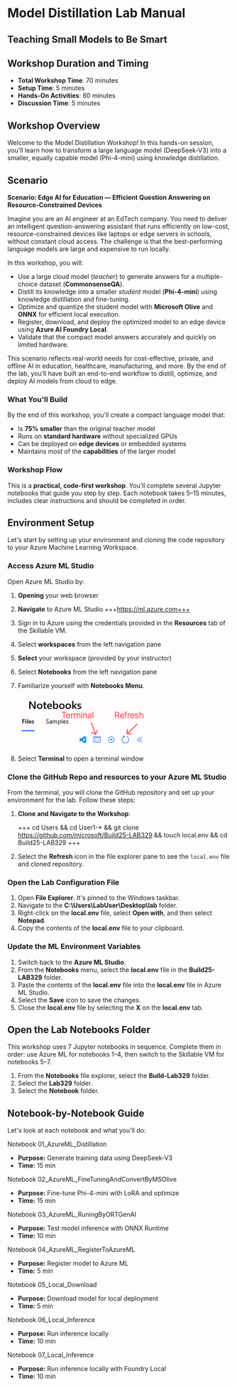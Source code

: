 # Model Distillation Lab Manual

## Teaching Small Models to Be Smart

## Workshop Duration and Timing
- **Total Workshop Time**: 70 minutes
- **Setup Time**: 5 minutes
- **Hands-On Activities**: 60 minutes
- **Discussion Time**: 5 minutes

## Workshop Overview

Welcome to the Model Distillation Workshop! In this hands-on session, you'll learn how to transform a large language model (DeepSeek-V3) into a smaller, equally capable model (Phi-4-mini) using knowledge distillation.

## Scenario

**Scenario: Edge AI for Education — Efficient Question Answering on Resource-Constrained Devices**

Imagine you are an AI engineer at an EdTech company. You need to deliver an intelligent question-answering assistant that runs efficiently on low-cost, resource-constrained devices like laptops or edge servers in schools, without constant cloud access. The challenge is that the best-performing language models are large and expensive to run locally.

In this workshop, you will:

- Use a large cloud model (*teacher*) to generate answers for a multiple-choice dataset (**CommonsenseQA**).
- Distill its knowledge into a smaller *student* model (**Phi-4-mini**) using knowledge distillation and fine-tuning.
- Optimize and quantize the student model with **Microsoft Olive** and **ONNX** for efficient local execution.
- Register, download, and deploy the optimized model to an edge device using **Azure AI Foundry Local**.
- Validate that the compact model answers accurately and quickly on limited hardware.

This scenario reflects real-world needs for cost-effective, private, and offline AI in education, healthcare, manufacturing, and more. By the end of the lab, you’ll have built an end-to-end workflow to distill, optimize, and deploy AI models from cloud to edge.

### What You'll Build

By the end of this workshop, you'll create a compact language model that:

- Is **75% smaller** than the original teacher model
- Runs on **standard hardware** without specialized GPUs
- Can be deployed on **edge devices** or embedded systems
- Maintains most of the **capabilities** of the larger model

### Workshop Flow

This is a **practical, code-first workshop**. You’ll complete several Jupyter notebooks that guide you step by step. Each notebook takes 5–15 minutes, includes clear instructions and should be completed in order.

## Environment Setup

Let's start by setting up your environment and cloning the code repository to your Azure Machine Learning Workspace.

### Access Azure ML Studio

Open Azure ML Studio by:

1. **Opening** your web browser
1. **Navigate** to Azure ML Studio +++https://ml.azure.com+++
2. Sign in to Azure using the credentials provided in the **Resources** tab of the Skillable VM.
3. Select **workspaces** from the left navigation pane
4. **Select** your workspace (provided by your instructor)
5. Select **Notebooks** from the left navigation pane
6. Familiarize yourself with **Notebooks Menu**.

   ![Notebooks](./images/Notebooks_Menu.png)

7. Select **Terminal** to open a terminal window

### Clone the GitHub Repo and resources to your Azure ML Studio

From the terminal, you will clone the GitHub repository and set up your environment for the lab. Follow these steps:

1. **Clone and Navigate to the Workshop**: 

      +++
      cd Users &&
      cd User1-* &&
      git clone https://github.com/microsoft/Build25-LAB329 &&
      touch local.env &&
      cd Build25-LAB329
      +++

2. Select the **Refresh** icon in the file explorer pane to see the `local.env` file and cloned repository.


### Open the Lab Configuration File

1. Open **File Explorer**. It's pinned to the Windows taskbar.
2. Navigate to the **C:\Users\LabUser\Desktop\lab** folder.
3. Right-click on the **local.env** file, select **Open with**, and then select **Notepad**.
4. Copy the contents of the **local.env** file to your clipboard.

### Update the ML Environment Variables

1. Switch back to the **Azure ML Studio**.
2. From the **Notebooks** menu, select the **local.env** file in the **Build25-LAB329** folder.
3. Paste the contents of the **local.env** file into the **local.env** file in Azure ML Studio.
4. Select the **Save** icon to save the changes.
5. Close the **local.env** file by selecting the **X** on the **local.env** tab.

## Open the Lab Notebooks Folder

This workshop uses 7 Jupyter notebooks in sequence. Complete them in order: use Azure ML for notebooks 1–4, then switch to the Skillable VM for notebooks 5–7.

1. From the **Notebooks** file explorer, select the **Build-Lab329** folder.
2. Select the **Lab329** folder.
3. Select the **Notebook** folder.


## Notebook-by-Notebook Guide

Let's look at each notebook and what you'll do:

Notebook 01_AzureML_Distillation  
- **Purpose:** Generate training data using DeepSeek-V3  
- **Time:** 15 min  

Notebook 02_AzureML_FineTuningAndConvertByMSOlive  
- **Purpose:** Fine-tune Phi-4-mini with LoRA and optimize  
- **Time:** 15 min  

Notebook 03_AzureML_RuningByORTGenAI  
- **Purpose:** Test model inference with ONNX Runtime  
- **Time:** 10 min  

Notebook 04_AzureML_RegisterToAzureML  
- **Purpose:** Register model to Azure ML  
- **Time:** 5 min  

Notebook 05_Local_Download  
- **Purpose:** Download model for local deployment  
- **Time:** 5 min  

Notebook 06_Local_Inference  
- **Purpose:** Run inference locally  
- **Time:** 10 min  

Notebook 07_Local_Inference  
- **Purpose:** Run inference locally with Foundry Local  
- **Time:** 10 min  
